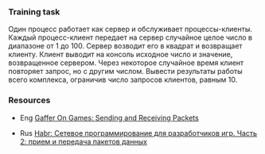 ### Training task

Один процесс работает как сервер и обслуживает процессы-клиенты. Каждый процесс-клиент передает на сервер случайное целое число в диапазоне от 1 до 100. Сервер возводит его в квадрат и возвращает клиенту. Клиент выводит на консоль исходное число и значение, возвращенное сервером. Через некоторое случайное время клиент повторяет запрос, но с другим числом. Вывести результаты работы всего комплекса, ограничив число запросов клиентов, равным 10.

### Resources

- Eng [Gaffer On Games: Sending and Receiving Packets](https://gafferongames.com/post/sending_and_receiving_packets/)

- Rus [Habr: Сетевое программирование для разработчиков игр. Часть 2: прием и передача пакетов данных](https://habr.com/en/post/209524/)

